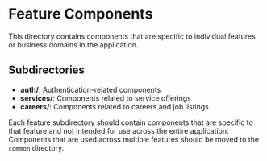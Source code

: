# Feature Components

This directory contains components that are specific to individual features or business domains in the application.

## Subdirectories

- **auth/**: Authentication-related components
- **services/**: Components related to service offerings
- **careers/**: Components related to careers and job listings

Each feature subdirectory should contain components that are specific to that feature and not intended for use across the entire application. Components that are used across multiple features should be moved to the `common` directory. 